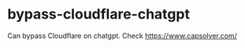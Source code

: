 # bypass-cloudflare-chatgpt
Can bypass Cloudflare on chatgpt. Check https://www.capsolver.com/ 
                                                                                                                                                                                                   